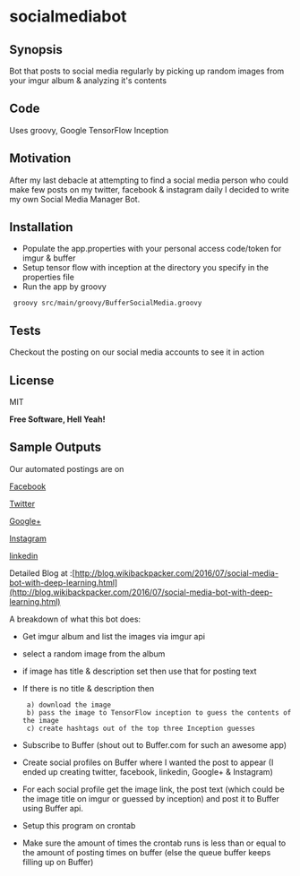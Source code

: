    
   # socialmediabot

## Synopsis

Bot that posts to social media regularly by picking up random images from your imgur album & analyzing it's contents

## Code 

Uses groovy, Google TensorFlow Inception

## Motivation

After my last debacle at attempting to find a social media person who could make few posts on my twitter, facebook & instagram daily I decided to write my own Social Media Manager Bot.

## Installation

* Populate the app.properties with your personal access code/token for imgur & buffer
* Setup tensor flow with inception at the directory you specify in the properties file
* Run the app by groovy 

```
 groovy src/main/groovy/BufferSocialMedia.groovy
```

## Tests

Checkout the posting on our social media accounts to see it in action

## License

MIT

**Free Software, Hell Yeah!**

## Sample Outputs

Our automated postings are on

[Facebook](www.facebook.com/wikibackpacker)

[Twitter](www.twitter.com/wikibackpacker)

[Google+](https://plus.google.com/b/104257227793890800020/104257227793890800020)

[Instagram](instagram.com/wikibackpacker/)

[linkedin](https://www.linkedin.com/company/7957818)




Detailed Blog  at :[http://blog.wikibackpacker.com/2016/07/social-media-bot-with-deep-learning.html](http://blog.wikibackpacker.com/2016/07/social-media-bot-with-deep-learning.html)

A breakdown of what this bot does:

 * Get imgur album and list the images via imgur api
 * select a random image from the album
 * if image has title & description set then use that for posting text
 * If there is no title & description then
 
        a) download the image
        b) pass the image to TensorFlow inception to guess the contents of the image
        c) create hashtags out of the top three Inception guesses
 * Subscribe to Buffer (shout out to Buffer.com for such an awesome app)
 * Create social profiles on Buffer where I wanted the post to appear (I ended up creating twitter, facebook, linkedin, Google+ & Instagram)
 * For each social profile get the image link, the post text (which could be the image title on imgur or guessed by inception) and post it to Buffer using Buffer api.
 * Setup this program on crontab
 * Make sure the amount of times the crontab runs is less than or equal to the amount of posting times on buffer (else the queue buffer keeps filling up on Buffer)

